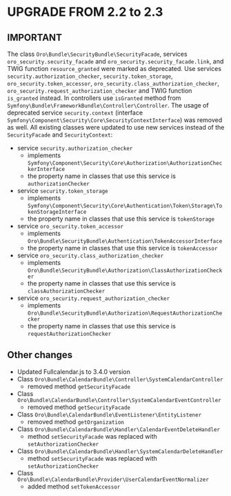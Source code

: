 UPGRADE FROM 2.2 to 2.3
=======================

**IMPORTANT**
-------------

The class `Oro\Bundle\SecurityBundle\SecurityFacade`, services `oro_security.security_facade` and `oro_security.security_facade.link`, and TWIG function `resource_granted` were marked as deprecated.
Use services `security.authorization_checker`, `security.token_storage`, `oro_security.token_accessor`, `oro_security.class_authorization_checker`, `oro_security.request_authorization_checker` and TWIG function `is_granted` instead.
In controllers use `isGranted` method from `Symfony\Bundle\FrameworkBundle\Controller\Controller`.
The usage of deprecated service `security.context` (interface `Symfony\Component\Security\Core\SecurityContextInterface`) was removed as well.
All existing classes were updated to use new services instead of the `SecurityFacade` and `SecurityContext`:

- service `security.authorization_checker`
    - implements `Symfony\Component\Security\Core\Authorization\AuthorizationCheckerInterface`
    - the property name in classes that use this service is `authorizationChecker`
- service `security.token_storage`
    - implements `Symfony\Component\Security\Core\Authentication\Token\Storage\TokenStorageInterface`
    - the property name in classes that use this service is `tokenStorage`
- service `oro_security.token_accessor`
    - implements `Oro\Bundle\SecurityBundle\Authentication\TokenAccessorInterface`
    - the property name in classes that use this service is `tokenAccessor`
- service `oro_security.class_authorization_checker`
    - implements `Oro\Bundle\SecurityBundle\Authorization\ClassAuthorizationChecker`
    - the property name in classes that use this service is `classAuthorizationChecker`
- service `oro_security.request_authorization_checker`
    - implements `Oro\Bundle\SecurityBundle\Authorization\RequestAuthorizationChecker`
    - the property name in classes that use this service is `requestAuthorizationChecker`

Other changes
-------------

- Updated Fullcalendar.js to 3.4.0 version
- Class `Oro\Bundle\CalendarBundle\Controller\SystemCalendarController`
    - removed method `getSecurityFacade`
- Class `Oro\Bundle\CalendarBundle\Controller\SystemCalendarEventController`
    - removed method `getSecurityFacade`
- Class `Oro\Bundle\CalendarBundle\EventListener\EntityListener`
    - removed method `getOrganization`
- Class `Oro\Bundle\CalendarBundle\Handler\CalendarEventDeleteHandler`
    - method `setSecurityFacade` was replaced with `setAuthorizationChecker`
- Class `Oro\Bundle\CalendarBundle\Handler\SystemCalendarDeleteHandler`
    - method `setSecurityFacade` was replaced with `setAuthorizationChecker`
- Class `Oro\Bundle\CalendarBundle\Provider\UserCalendarEventNormalizer`
    - added method `setTokenAccessor`
